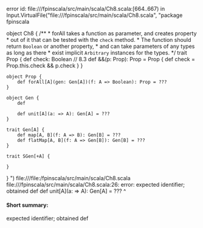 error id: file://<WORKSPACE>/fpinscala/src/main/scala/Ch8.scala:[664..667) in Input.VirtualFile("file://<WORKSPACE>/fpinscala/src/main/scala/Ch8.scala", "package fpinscala

object Ch8 {
    /**
      * forAll takes a function as parameter, and creates property
      * out of it that can be tested with the `check` method. 
      * The function should return `Boolean` or another property, 
      * and can take parameters of any types as long as there 
      * exist implicit `Arbitrary` instances for the types. 
      */
    trait Prop {
        def check: Boolean
        // 8.3
        def &&(p: Prop): Prop = Prop {
            def check = Prop.this.check && p.check
        }
    }

    object Prop {
        def forAll[A](gen: Gen[A])(f: A => Boolean): Prop = ???
    }

    object Gen {
        def 

        def unit[A](a: => A): Gen[A] = ???
    }

    trait Gen[A] {
        def map[A, B](f: A => B): Gen[B] = ???
        def flatMap[A, B](f: A => Gen[B]): Gen[B] = ???
    }

    trait SGen[+A] {

    }

}
")
file://<WORKSPACE>/file:<WORKSPACE>/fpinscala/src/main/scala/Ch8.scala
file://<WORKSPACE>/fpinscala/src/main/scala/Ch8.scala:26: error: expected identifier; obtained def
        def unit[A](a: => A): Gen[A] = ???
        ^
#### Short summary: 

expected identifier; obtained def
